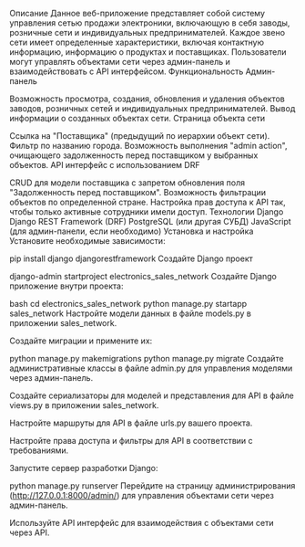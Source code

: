 Описание
Данное веб-приложение представляет собой систему управления сетью продажи электроники, включающую в себя заводы, розничные сети и индивидуальных предпринимателей. Каждое звено сети имеет определенные характеристики, включая контактную информацию, информацию о продуктах и поставщиках. Пользователи могут управлять объектами сети через админ-панель и взаимодействовать с API интерфейсом.
Функциональность
Админ-панель

Возможность просмотра, создания, обновления и удаления объектов заводов, розничных сетей и индивидуальных предпринимателей.
Вывод информации о созданных объектах сети.
Страница объекта сети

Ссылка на "Поставщика" (предыдущий по иерархии объект сети).
Фильтр по названию города.
Возможность выполнения "admin action", очищающего задолженность перед поставщиком у выбранных объектов.
API интерфейс с использованием DRF

CRUD для модели поставщика с запретом обновления поля "Задолженность перед поставщиком".
Возможность фильтрации объектов по определенной стране.
Настройка прав доступа к API так, чтобы только активные сотрудники имели доступ.
Технологии
Django
Django REST Framework (DRF)
PostgreSQL (или другая СУБД)
JavaScript (для админ-панели, если необходимо)
Установка и настройка
Установите необходимые зависимости:

pip install django djangorestframework
Создайте Django проект

django-admin startproject electronics_sales_network
Создайте Django приложение внутри проекта:

bash
cd electronics_sales_network
python manage.py startapp sales_network
Настройте модели данных в файле models.py в приложении sales_network.

Создайте миграции и примените их:

python manage.py makemigrations
python manage.py migrate
Создайте административные классы в файле admin.py для управления моделями через админ-панель.

Создайте сериализаторы для моделей и представления для API в файле views.py в приложении sales_network.

Настройте маршруты для API в файле urls.py вашего проекта.

Настройте права доступа и фильтры для API в соответствии с требованиями.

Запустите сервер разработки Django:

python manage.py runserver
Перейдите на страницу администрирования (http://127.0.0.1:8000/admin/) для управления объектами сети через админ-панель.

Используйте API интерфейс для взаимодействия с объектами сети через API.


